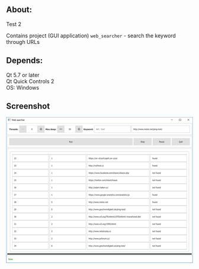 About:
-------
Test 2

Contains project (GUI application) `web_searcher` - search the keyword through URLs

Depends:
-------
Qt 5.7 or later  
Qt Quick Controls 2   
OS: Windows  

Screenshot
-------
![alt text](https://github.com/leonid-belyasnik/web_searcher/blob/master/demo/screenshot.png)

